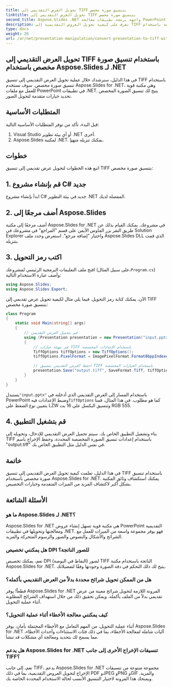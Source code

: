 ```yaml
---
title: تحويل العرض التقديمي إلى TIFF بتنسيق صورة مخصص
linktitle: تحويل العرض التقديمي إلى TIFF بتنسيق صورة مخصص
second_title: Aspose.Slides .NET واجهة برمجة تطبيقات معالجة PowerPoint
description: تعرف على كيفية تحويل العروض التقديمية إلى TIFF باستخدام إعدادات الصورة المخصصة باستخدام Aspose.Slides لـ .NET. دليل خطوة بخطوة مع أمثلة التعليمات البرمجية.
type: docs
weight: 26
url: /ar/net/presentation-manipulation/convert-presentation-to-tiff-with-custom-image-format/
---
```


## تحويل العرض التقديمي إلى TIFF باستخدام تنسيق صورة مخصص باستخدام Aspose.Slides لـ .NET

في هذا الدليل، سنرشدك خلال عملية تحويل العرض التقديمي إلى تنسيق TIFF باستخدام تنسيق صورة مخصص. سوف نستخدم Aspose.Slides for .NET، وهي مكتبة قوية للعمل مع ملفات PowerPoint في تطبيقات .NET. يتيح لك تنسيق الصورة المخصص تحديد خيارات متقدمة لتحويل الصور.

## المتطلبات الأساسية

قبل البدء، تأكد من توفر المتطلبات الأساسية التالية:

1. Visual Studio أو أي بيئة تطوير .NET أخرى.
2.  Aspose.Slides لمكتبة .NET. يمكنك تنزيله من[هنا](https://downloads.aspose.com/slides/net).

## خطوات

اتبع هذه الخطوات لتحويل عرض تقديمي إلى تنسيق TIFF بتنسيق صورة مخصص:

## 1. قم بإنشاء مشروع C# جديد

ابدأ بإنشاء مشروع C# جديد في بيئة التطوير .NET المفضلة لديك.

## 2. أضف مرجعًا إلى Aspose.Slides

أضف مرجعًا إلى مكتبة Aspose.Slides for .NET في مشروعك. يمكنك القيام بذلك عن طريق النقر بزر الماوس الأيمن على قسم "المراجع" في مشروعك في Solution Explorer واختيار "إضافة مرجع". استعرض وحدد ملف Aspose.Slides DLL الذي قمت بتنزيله.

## 3. اكتب رمز التحويل

 افتح ملف التعليمات البرمجية الرئيسي لمشروعك (على سبيل المثال،`Program.cs`) وأضف عبارة الاستخدام التالية:

```csharp
using Aspose.Slides;
using Aspose.Slides.Export;
```

الآن، يمكنك كتابة رمز التحويل. فيما يلي مثال لكيفية تحويل عرض تقديمي إلى TIFF بتنسيق صورة مخصص:

```csharp
class Program
{
    static void Main(string[] args)
    {
        // قم بتحميل العرض التقديمي
        using (Presentation presentation = new Presentation("input.pptx"))
        {
            // قم بتهيئة خيارات TIFF باستخدام الإعدادات المخصصة
            TiffOptions tiffOptions = new TiffOptions();
            tiffOptions.PixelFormat = ImagePixelFormat.Format8bppIndexed;

            // احفظ العرض التقديمي بتنسيق TIFF باستخدام الخيارات المخصصة
            presentation.Save("output.tiff", SaveFormat.Tiff, tiffOptions);
        }
    }
}
```

 يستبدل`"input.pptx"` باستخدام المسار إلى العرض التقديمي الذي أدخلته في PowerPoint وضبط الإعدادات فيه`TiffOptions` كما هو مطلوب. في هذا المثال، قمنا بتعيين نوع الضغط على LZW وتنسيق البكسل على 16 بت RGB 555.

## 4. قم بتشغيل التطبيق

بناء وتشغيل التطبيق الخاص بك. سيتم تحميل العرض التقديمي للإدخال، وتحويله إلى TIFF باستخدام إعدادات تنسيق الصورة المخصصة المحددة، وحفظ الإخراج باسم "output.tiff" في نفس الدليل مثل التطبيق الخاص بك.

## خاتمة

في هذا الدليل، تعلمت كيفية تحويل العرض التقديمي إلى تنسيق TIFF باستخدام تنسيق صورة مخصص باستخدام Aspose.Slides for .NET. يمكنك استكشاف وثائق المكتبة بشكل أكبر لاكتشاف المزيد من الميزات المتقدمة وخيارات التخصيص.

## الأسئلة الشائعة

### ما هو Aspose.Slides لـ .NET؟

Aspose.Slides for .NET هي مكتبة قوية تسهل إنشاء عروض PowerPoint التقديمية ومعالجتها وتحويلها في تطبيقات .NET. فهو يوفر مجموعة واسعة من الميزات للعمل مع الشرائح والأشكال والنصوص والصور والرسوم المتحركة والمزيد.

### هل يمكنني تخصيص DPI للصور الناتجة؟

نعم، يمكنك تخصيص DPI (النقاط في البوصة) لصور TIFF الناتجة باستخدام مكتبة Aspose.Slides for .NET. يتيح لك ذلك التحكم في دقة الصورة وجودتها وفقًا لتفضيلاتك.

### هل من الممكن تحويل شرائح محددة بدلاً من العرض التقديمي بأكمله؟

قطعاً! يوفر Aspose.Slides for .NET المرونة اللازمة لتحويل شرائح معينة من عرض تقديمي بدلاً من الملف بأكمله. ويمكن تحقيق ذلك من خلال استهداف الشرائح المطلوبة أثناء عملية التحويل.

### كيف يمكنني معالجة الأخطاء أثناء عملية التحويل؟

أثناء عملية التحويل، من المهم التعامل مع الأخطاء المحتملة بأمان. يوفر Aspose.Slides for .NET آليات شاملة لمعالجة الأخطاء، بما في ذلك فئات الاستثناءات وأحداث الأخطاء، مما يسمح لك بتحديد ومعالجة أي مشكلات قد تنشأ.

### هل يدعم Aspose.Slides for .NET تنسيقات الإخراج الأخرى إلى جانب TIFF؟

نعم، إلى جانب TIFF، يدعم Aspose.Slides for .NET مجموعة متنوعة من تنسيقات الإخراج لتحويل العروض التقديمية، بما في ذلك PDF وJPEG وPNG وGIF والمزيد. ويمنحك هذا المرونة لاختيار التنسيق الأنسب لحالة الاستخدام المحددة الخاصة بك.